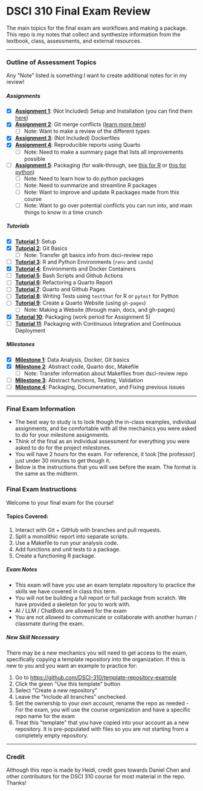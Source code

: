 # DSCI 310 Final Exam Review

The main topics for the final exam are workflows and making a package. This repo is my notes that collect and synthesize information from the textbook, class, assessments, and external resources.

---

### Outline of Assessment Topics

Any "Note" listed is something I want to create additional notes for in my review!

##### Assignments
- [X] [**Assignment 1**](https://ubc-dsci.github.io/dsci-310-student/individual_assignment/ia1.html): (Not Included) Setup and Installation (you can find them [here](https://ubc-dsci.github.io/dsci-310-student/computer-setup.html))
- [X] [**Assignment 2**](https://ubc-dsci.github.io/dsci-310-student/individual_assignment/ia2.html): Git merge conflicts ([learn more here](https://www.atlassian.com/git/tutorials/using-branches/merge-conflicts))
    - [ ] Note: Want to make a review of the different types
- [X] [**Assignment 3**](https://ubc-dsci.github.io/dsci-310-student/individual_assignment/ia3.html): (Not Included) Dockerfiles
- [X] [**Assignment 4**](https://ubc-dsci.github.io/dsci-310-student/individual_assignment/ia4.html): Reproducible reports using Quarto
    - [ ] Note: Need to make a summary page that lists all improvements possible
- [ ] [**Assignment 5**](https://ubc-dsci.github.io/dsci-310-student/individual_assignment/ia5.html): Packaging (for walk-through, see [this for R](https://r-pkgs.org/whole-game.html) or [this for python](https://py-pkgs.org/03-how-to-package-a-python))
    - [ ] Note: Need to learn how to do python packages
    - [ ] Note: Need to summarize and streamline R packages
    - [ ] Note: Want to improve and update R packages made from this course
    - [ ] Note: Want to go over potential conflicts you can run into, and main things to know in a time crunch

##### Tutorials
- [X] [**Tutorial 1**](): Setup
- [X] [**Tutorial 2**](): Git Basics
    - [ ] Note: Transfer git basics info from dsci-review repo
- [ ] [**Tutorial 3**](): R and Python Environments (`renv` and `conda`)
- [X] [**Tutorial 4**](): Environments and Docker Containers
- [ ] [**Tutorial 5**](): Bash Scripts and Github Actions
- [ ] [**Tutorial 6**](): Refactoring a Quarto Report
- [ ] [**Tutorial 7**](): Quarto and Github Pages
- [ ] [**Tutorial 8**](): Writing Tests using `testthat` for R or `pytest` for Python
- [ ] [**Tutorial 9**](): Create a Quarto Website (using `gh-pages`)
    - [ ] Note: Making a Website (through main, docs, and gh-pages)
- [X] [**Tutorial 10**](): Packaging (work period for Assignment 5)
- [ ] [**Tutorial 11**](https://ubc-dsci.github.io/dsci-310-student/tutorials/t11.html): Packaging with Continuous Integration and Continuous Deployment

##### Milestones
- [X] [**Milestone 1**](https://ubc-dsci.github.io/dsci-310-student/project/m1.html): Data Analysis, Docker, Git basics
- [X] [**Milestone 2**](https://ubc-dsci.github.io/dsci-310-student/project/m2.html): Abstract code, Quarto doc, Makefile
    - [ ] Note: Transfer information about Makefiles from dsci-review repo
- [ ] [**Milestone 3**](https://ubc-dsci.github.io/dsci-310-student/project/m3.html): Abstract functions, Testing, Validation
- [ ] [**Milestone 4**](https://ubc-dsci.github.io/dsci-310-student/project/m4.html): Packaging, Documentation, and Fixing previous issues

---

### Final Exam Information

* The best way to study is to look though the in-class examples, individual assignments, and be comfortable with all the mechanics you were asked to do for your milestone assignments.
* Think of the final as an individual assessment for everything you were asked to do for the project milestones.
* You will have 2 hours for the exam. For reference, it took [the professor] just under 30 minutes to get though it.
* Below is the instructions that you will see before the exam. The format is the same as the midterm.

### Final Exam Instructions

Welcome to your final exam for the course!

#### Topics Covered:
1. Interact with Git + GitHub with branches and pull requests.
2. Split a monolithic report into separate scripts.
3. Use a Makefile to run your analysis code.
4. Add functions and unit tests to a package.
5. Create a functioning R package.

##### Exam Notes
* This exam will have you use an exam template repository to practice the skills we have covered in class this term.
* You will not be building a full report or full package from scratch. We have provided a skeleton for you to work with.
* AI / LLM / ChatBots are allowed for the exam
* You are not allowed to communicate or collaborate with another human / classmate during the exam.

##### New Skill Necessary
There may be a new mechanics you will need to get access to the exam, specifically copying a template repository into the organization. If this is new to you and you want an example to practice for:

1. Go to <https://github.com/DSCI-310/template-repository-example>
2. Click the green "Use this template" button
3. Select "Create a new repository"
4. Leave the "Include all branches" unchecked.
5. Set the ownership to your own account, rename the repo as needed - For the exam, you will use the course organization and have a specific repo name for the exam
6. Treat this "template" that you have copied into your account as a new repository. It is pre-populated with files so you are not starting from a completely empty repository.

---

### Credit
Although this repo is made by Heidi, credit goes towards Daniel Chen and other contributors for the DSCI 310 course for most material in the repo.
Thanks!
